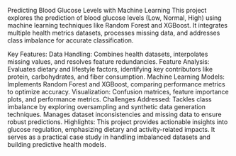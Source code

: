 Predicting Blood Glucose Levels with Machine Learning
This project explores the prediction of blood glucose levels (Low, Normal, High) using machine learning techniques like Random Forest and XGBoost. It integrates multiple health metrics datasets, processes missing data, and addresses class imbalance for accurate classification.

Key Features:
Data Handling: Combines health datasets, interpolates missing values, and resolves feature redundancies.
Feature Analysis: Evaluates dietary and lifestyle factors, identifying key contributors like protein, carbohydrates, and fiber consumption.
Machine Learning Models: Implements Random Forest and XGBoost, comparing performance metrics to optimize accuracy.
Visualization: Confusion matrices, feature importance plots, and performance metrics.
Challenges Addressed:
Tackles class imbalance by exploring oversampling and synthetic data generation techniques.
Manages dataset inconsistencies and missing data to ensure robust predictions.
Highlights:
This project provides actionable insights into glucose regulation, emphasizing dietary and activity-related impacts. It serves as a practical case study in handling imbalanced datasets and building predictive health models.
